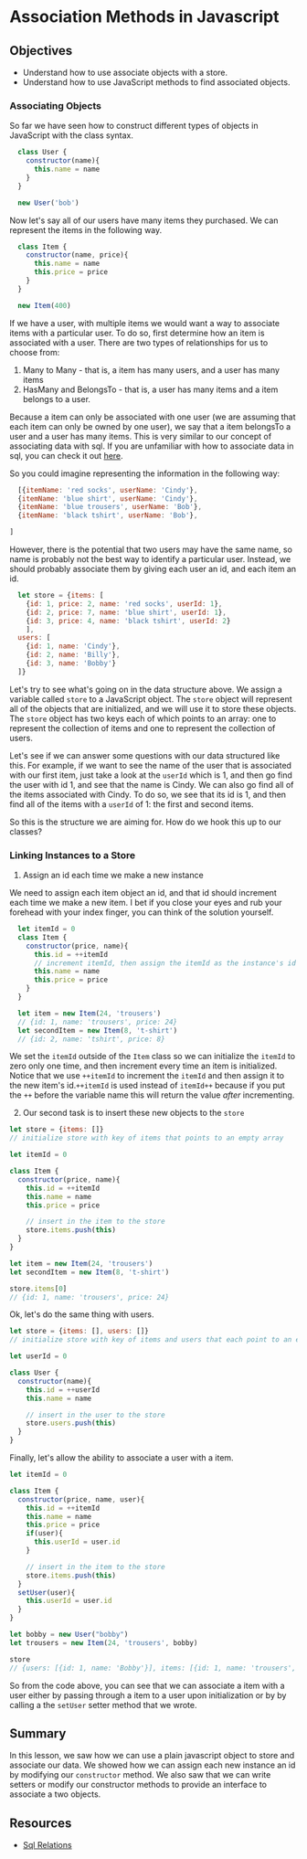 # Association Methods in Javascript

## Objectives
+ Understand how to use associate objects with a store.
+ Understand how to use JavaScript methods to find associated objects.

### Associating Objects

So far we have seen how to construct different types of objects in JavaScript with the class syntax.  

```js
  class User {
    constructor(name){
      this.name = name
    }
  }

  new User('bob')
```

Now let's say all of our users have many items they purchased.  We can represent the items in the following way.

```js
  class Item {
    constructor(name, price){
      this.name = name
      this.price = price
    }
  }

  new Item(400)
```

If we have a user, with multiple items we would want a way to associate items with a particular user.  To do so, first determine how an item is associated with a user.  There are two types of relationships for us to choose from:

1. Many to Many - that is, a item has many users, and a user has many items
2. HasMany and BelongsTo - that is, a user has many items and a item belongs to a user.

Because a item can only be associated with one user (we are assuming that each item can only be owned by one user), we say that a item belongsTo a user and a user has many items.  This is very similar to our concept of associating data with sql.  If you are unfamiliar with how to associate data in sql, you can check it out [here](https://github.com/learn-co-curriculum/sql-table-relations-readme).

So you could imagine representing the information in the following way:

```js
  [{itemName: 'red socks', userName: 'Cindy'},
  {itemName: 'blue shirt', userName: 'Cindy'},
  {itemName: 'blue trousers', userName: 'Bob'},
  {itemName: 'black tshirt', userName: 'Bob'},

]
```

However, there is the potential that two users may have the same name, so name is probably not the best way to identify a particular user.  Instead, we should probably associate them by giving each user an id, and each item an id.   

```js
  let store = {items: [
    {id: 1, price: 2, name: 'red socks', userId: 1},
    {id: 2, price: 7, name: 'blue shirt', userId: 1},
    {id: 3, price: 4, name: 'black tshirt', userId: 2}
    ],
  users: [
    {id: 1, name: 'Cindy'},
    {id: 2, name: 'Billy'},
    {id: 3, name: 'Bobby'}
  ]}
```

Let's try to see what's going on in the data structure above.  We assign a variable called `store` to a JavaScript object.  The `store` object will represent all of the objects that are initialized, and we will use it to store these objects.  The `store` object has two keys each of which points to an array: one to represent the collection of items and one to represent the collection of users.  

Let's see if we can answer some questions with our data structured like this.  For example, if we want to see the name of the user that is associated with our first item, just take a look at the `userId` which is 1, and then go find the user with id 1, and see that the name is Cindy.  We can also go find all of the items associated with Cindy.  To do so, we see that its id is 1, and then find all of the items with a `userId` of 1: the first and second items.  

So this is the structure we are aiming for.  How do we hook this up to our classes?

### Linking Instances to a Store

1. Assign an id each time we make a new instance

We need to assign each item object an id, and that id should increment each time we make a new item.  I bet if you close your eyes and rub your forehead with your index finger, you can think of the solution yourself.


```javascript
  let itemId = 0
  class Item {
    constructor(price, name){
      this.id = ++itemId
      // increment itemId, then assign the itemId as the instance's id
      this.name = name
      this.price = price
    }
  }

  let item = new Item(24, 'trousers')
  // {id: 1, name: 'trousers', price: 24}
  let secondItem = new Item(8, 't-shirt')
  // {id: 2, name: 'tshirt', price: 8}
```

We set the `itemId` outside of the `Item` class so we can initialize the `itemId` to zero only one time, and then increment every time an item is initialized.  Notice that we use `++itemId` to increment the `itemId` and then assign it to the new item's id.`++itemId` is used instead of `itemId++` because if you put the `++` before the variable name this will return the value _after_ incrementing.

2. Our second task is to insert these new objects to the `store`

```javascript
let store = {items: []}
// initialize store with key of items that points to an empty array

let itemId = 0

class Item {
  constructor(price, name){
    this.id = ++itemId
    this.name = name
    this.price = price

    // insert in the item to the store
    store.items.push(this)
  }
}

let item = new Item(24, 'trousers')
let secondItem = new Item(8, 't-shirt')

store.items[0]
// {id: 1, name: 'trousers', price: 24}
```
Ok, let's do the same thing with users.

```javascript
let store = {items: [], users: []}
// initialize store with key of items and users that each point to an empty array

let userId = 0

class User {
  constructor(name){
    this.id = ++userId
    this.name = name

    // insert in the user to the store
    store.users.push(this)
  }
}
```

Finally, let's allow the ability to associate a user with a item.

```js
let itemId = 0

class Item {
  constructor(price, name, user){
    this.id = ++itemId
    this.name = name
    this.price = price
    if(user){
      this.userId = user.id
    }

    // insert in the item to the store
    store.items.push(this)
  }
  setUser(user){
    this.userId = user.id
  }
}

let bobby = new User("bobby")
let trousers = new Item(24, 'trousers', bobby)

store
// {users: [{id: 1, name: 'Bobby'}], items: [{id: 1, name: 'trousers', price: 24, userId: 1}]}
```

So from the code above, you can see that we can associate a item with a user either by passing through a item to a user upon initialization or by by calling a the `setUser` setter method that we wrote.  

## Summary

In this lesson, we saw how we can use a plain javascript object to store and associate our data.  We showed how we can assign each new instance an id by modifying our `constructor` method.  We also saw that we can write setters or modify our constructor methods to provide an interface to associate a two objects.     

## Resources

+ [Sql Relations](https://github.com/learn-co-curriculum/sql-table-relations-readme)


